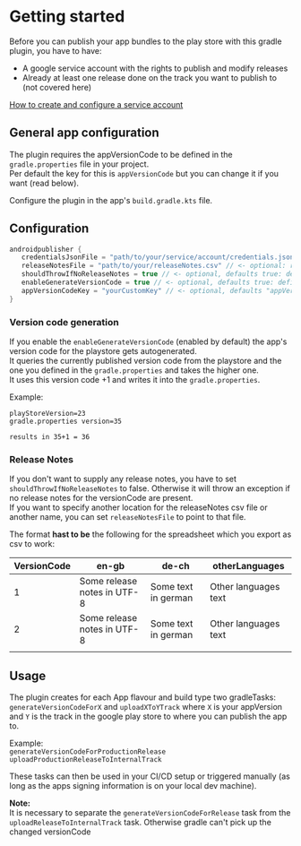 # Getting started
Before you can publish your app bundles to the play store with this gradle plugin, you have to have:
- A google service account with the rights to publish and modify releases
- Already at least one release done on the track you want to publish to (not covered here)

[How to create and configure a service account](CONFIGURATION_OF_GOOGLE_SERVICE_ACCOUNT.md)
 
 ## General app configuration
 The plugin requires the appVersionCode to be defined in the `gradle.properties` file in your project.  
 Per default the key for this is `appVersionCode` but you can change it if you want (read below).
 
 Configure the plugin in the app's `build.gradle.kts` file.
 
 ## Configuration
 ```kotlin
androidpublisher {
    credentialsJsonFile = "path/to/your/service/account/credentials.json" // <- required: relative or absolute path to the credentials.json file for the service account
    releaseNotesFile = "path/to/your/releaseNotes.csv" // <- optional: relative or absolute path to the releaseNotes.csv file for the service account. Defaults to <projectRootDir>/releaseNotes.csv
    shouldThrowIfNoReleaseNotes = true // <- optional, defaults true: defines whether an exception is thrown or not if no releaseNotes for the appVersionCode is found
    enableGenerateVersionCode = true // <- optional, defaults true: defines if the appVersionCode should be generated (read below)
    appVersionCodeKey = "yourCustomKey" // <- optional, defaults "appVersionCode": key under which the app's version code is stored in the gradle.properties file
} 
```

### Version code generation
If you enable the `enableGenerateVersionCode` (enabled by default) the app's version code for the playstore gets 
autogenerated.  
It queries the currently published version code from the playstore and the one you defined in the `gradle.properties` 
and takes the higher one.  
It uses this version code +1 and writes it into the `gradle.properties`.

Example:
```
playStoreVersion=23
gradle.properties version=35

results in 35+1 = 36
```

### Release Notes
If you don't want to supply any release notes, you have to set `shouldThrowIfNoReleaseNotes` to false. Otherwise it will
 throw an exception if no release notes for the versionCode are present.  
If you want to specify another location for the releaseNotes csv file or another name, you can set `releaseNotesFile` 
to point to that file.  

The format **hast to be** the following for the spreadsheet which you export as csv to work:

| VersionCode | en-gb                       | de-ch               | otherLanguages       |
|-------------|-----------------------------|---------------------|----------------------|
| 1           | Some release notes in UTF-8 | Some text in german | Other languages text |
| 2           | Some release notes in UTF-8 | Some text in german | Other languages text |
|             |                             |                     |                      |


## Usage
The plugin creates for each App flavour and build type two gradleTasks: `generateVersionCodeForX` and `uploadXToYTrack` 
where `X` is your appVersion and `Y` is the track in the google play store to where you can publish the app to.

Example:  
`generateVersionCodeForProductionRelease`  
`uploadProductionReleaseToInternalTrack`

These tasks can then be used in your CI/CD setup or triggered manually (as long as the apps signing information is on 
your local dev machine).  

**Note:**  
It is necessary to separate the `generateVersionCodeForRelease` task from the `uploadReleaseToInternalTrack` task. 
Otherwise gradle can't pick up the changed versionCode